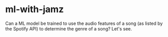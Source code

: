 # ml-with-jamz
Can a ML model be trained to use the audio features of a song (as listed by the Spotify API) to determine the genre of a song? Let's see.
